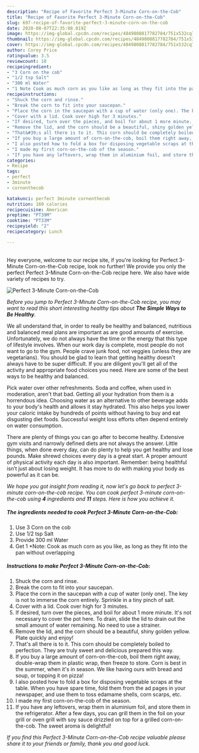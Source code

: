 ```yaml
---
description: "Recipe of Favorite Perfect 3-Minute Corn-on-the-Cob"
title: "Recipe of Favorite Perfect 3-Minute Corn-on-the-Cob"
slug: 697-recipe-of-favorite-perfect-3-minute-corn-on-the-cob
date: 2020-08-07T22:35:08.019Z
image: https://img-global.cpcdn.com/recipes/4849808817782784/751x532cq70/perfect-3-minute-corn-on-the-cob-recipe-main-photo.jpg
thumbnail: https://img-global.cpcdn.com/recipes/4849808817782784/751x532cq70/perfect-3-minute-corn-on-the-cob-recipe-main-photo.jpg
cover: https://img-global.cpcdn.com/recipes/4849808817782784/751x532cq70/perfect-3-minute-corn-on-the-cob-recipe-main-photo.jpg
author: Corey Price
ratingvalue: 3.5
reviewcount: 10
recipeingredient:
- "3 Corn on the cob"
- "1/2 tsp Salt"
- "300 ml Water"
- "1 Note Cook as much corn as you like as long as they fit into the pan without overlapping"
recipeinstructions:
- "Shuck the corn and rinse."
- "Break the corn to fit into your saucepan."
- "Place the corn in the saucepan with a cup of water (only one). The key is not to immerse the corn entirely. Sprinkle in a tiny pinch of salt."
- "Cover with a lid. Cook over high for 3 minutes."
- "If desired, turn over the pieces, and boil for about 1 more minute. It&#39;s not necessary to cover the pot here. To drain, slide the lid to drain out the small amount of water remaining. No need to use a strainer."
- "Remove the lid, and the corn should be a beautiful, shiny golden yellow. Plate quickly and enjoy!"
- "That&#39;s all there is to it. This corn should be completely boiled to perfection. They are truly sweet and delicious prepared this way."
- "If you buy a large amount of corn-on-the-cob, boil them right away, double-wrap them in plastic wrap, then freeze to store. Corn is best in the summer, when it&#39;s in season. We like having ours with bread and soup, or topping it on pizza!"
- "I also posted how to fold a box for disposing vegetable scraps at the table. When you have spare time, fold them from the ad pages in your newspaper, and use them to toss edamame shells, corn scarps, etc."
- "I made my first corn-on-the-cob of the season."
- "If you have any leftovers, wrap them in aluminium foil, and store them in the refrigerator. After a few days, you can grill them in the foil on your grill or oven grill with soy sauce drizzled on top for a grilled corn-on-the-cob. The sweet aroma is delightful!"
categories:
- Recipe
tags:
- perfect
- 3minute
- cornonthecob

katakunci: perfect 3minute cornonthecob 
nutrition: 169 calories
recipecuisine: American
preptime: "PT39M"
cooktime: "PT33M"
recipeyield: "2"
recipecategory: Lunch

---
```

<br>
Hey everyone, welcome to our recipe site, if you're looking for Perfect 3-Minute Corn-on-the-Cob recipe, look no further! We provide you only the perfect Perfect 3-Minute Corn-on-the-Cob recipe here. We also have wide variety of recipes to try.
<br>


![Perfect 3-Minute Corn-on-the-Cob](https://img-global.cpcdn.com/recipes/4849808817782784/751x532cq70/perfect-3-minute-corn-on-the-cob-recipe-main-photo.jpg)

<i>Before you jump to Perfect 3-Minute Corn-on-the-Cob recipe, you may want to read this short interesting healthy tips about <strong>The Simple Ways to Be Healthy</strong>.</i>

We all understand that, in order to really be healthy and balanced, nutritious and balanced meal plans are important as are good amounts of exercise. Unfortunately, we do not always have the time or the energy that this type of lifestyle involves. When our work day is complete, most people do not want to go to the gym. People crave junk food, not veggies (unless they are vegetarians). You should be glad to learn that getting healthy doesn't always have to be super difficult. If you are diligent you'll get all of the activity and appropriate food choices you need. Here are some of the best ways to be healthy and balanced.

Pick water over other refreshments. Soda and coffee, when used in moderation, aren't that bad. Getting all your hydration from them is a horrendous idea. Choosing water as an alternative to other beverage adds to your body's health and allows it stay hydrated. This also helps you lower your caloric intake by hundreds of points without having to buy and eat disgusting diet foods. Successful weight loss efforts often depend entirely on water consumption.

There are plenty of things you can go after to become healthy. Extensive gym visits and narrowly defined diets are not always the answer. Little things, when done every day, can do plenty to help you get healthy and lose pounds. Make shrewd choices every day is a great start. A proper amount of physical activity each day is also important. Remember: being healthful isn’t just about losing weight. It has more to do with making your body as powerful as it can be. 


<i>We hope you got insight from reading it, now let's go back to perfect 3-minute corn-on-the-cob recipe. You can cook perfect 3-minute corn-on-the-cob using <strong>4</strong> ingredients and <strong>11</strong> steps. Here is how you achieve it.
</i>

##### The ingredients needed to cook Perfect 3-Minute Corn-on-the-Cob:

1. Use 3 Corn on the cob
1. Use 1/2 tsp Salt
1. Provide 300 ml Water
1. Get 1 *Note: Cook as much corn as you like, as long as they fit into the pan without overlapping


##### Instructions to make Perfect 3-Minute Corn-on-the-Cob:

1. Shuck the corn and rinse.
1. Break the corn to fit into your saucepan.
1. Place the corn in the saucepan with a cup of water (only one). The key is not to immerse the corn entirely. Sprinkle in a tiny pinch of salt.
1. Cover with a lid. Cook over high for 3 minutes.
1. If desired, turn over the pieces, and boil for about 1 more minute. It&#39;s not necessary to cover the pot here. To drain, slide the lid to drain out the small amount of water remaining. No need to use a strainer.
1. Remove the lid, and the corn should be a beautiful, shiny golden yellow. Plate quickly and enjoy!
1. That&#39;s all there is to it. This corn should be completely boiled to perfection. They are truly sweet and delicious prepared this way.
1. If you buy a large amount of corn-on-the-cob, boil them right away, double-wrap them in plastic wrap, then freeze to store. Corn is best in the summer, when it&#39;s in season. We like having ours with bread and soup, or topping it on pizza!
1. I also posted how to fold a box for disposing vegetable scraps at the table. When you have spare time, fold them from the ad pages in your newspaper, and use them to toss edamame shells, corn scarps, etc.
1. I made my first corn-on-the-cob of the season.
1. If you have any leftovers, wrap them in aluminium foil, and store them in the refrigerator. After a few days, you can grill them in the foil on your grill or oven grill with soy sauce drizzled on top for a grilled corn-on-the-cob. The sweet aroma is delightful!


<i>If you find this Perfect 3-Minute Corn-on-the-Cob recipe valuable please share it to your friends or family, thank you and good luck.</i>
